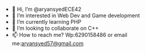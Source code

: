 - 👋 Hi, I’m @aryansyedECE42
- 👀 I’m interested in Web Dev and Game development
- 🌱 I’m currently learning PHP
- 💞️ I’m looking to collaborate on C++
- 📫 How to reach me? Wp:6290158486 or email me:aryansyed57@gmail.com
<!---
aryansyedECE42/aryansyedECE42 is a ✨ special ✨ repository because its `README.md` (this file) appears on your GitHub profile.
You can click the Preview link to take a look at your changes.
--->
